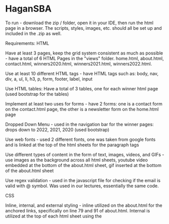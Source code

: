 # HaganSBA
To run - download the zip / folder, open it in your IDE, then run the html page in a browser. The scripts, styles, images, etc. should all be set up and included in the .zip as well.

Requirements:
HTML

Have at least 3 pages, keep the grid system consistent as much as possible - have a total of 6 HTML Pages in the "views" folder. home.html, about.html, contact.html, winners2020.html, winners2021.html, winners2022.html.

Use at least 10 different HTML tags - have HTML tags such as: body, nav, div, a, ul, li, h3, p, form, footer, label, input

Use HTML tables: Have a total of 3 tables, one for each winner html page (used bootstrap for the tables)

Implement at least two uses for forms - have 2 forms: one is a contact form on the contact.html page, the other is a newsletter form on the home.html page

Dropped Down Menu - used in the navigation bar for the winner pages: drops down to 2022, 2021, 2020 (used bootstrap)

Use web fonts - used 2 different fonts, one was taken from google fonts and is linked at the top of the html sheets for the paragraph tags

Use different types of content in the form of text, images, videos, and GIFs - use images as the background across all html sheets, youtube video embedded at the bottom of the about.html sheet, gif inserted at the bottom of the about.html sheet

Use regex validation - used in the javascript file for checking if the email is valid with @ symbol. Was used in our lectures, essentially the same code.

CSS

Inline, internal, and external styling - inline utilized on the about.html for the anchored links, specifically on line 79 and 91 of about.html. Internal is utilized at the top of each html sheet using the <script> tag - style for the body and html tags. External is linked to the style.css file.

Use five different CSS selectors - use class selectors (.), tag selectors (p), id selectors (#), multiple class selector (.x, .y), and class, element selectors (.x, y)

Don’t use too many fonts - used 2 fonts

Use colors that complement each other - used colors that complement the Masters unique colors - yellow and green

Javascript

External scripts - linked to the script.js external file

Use variables, if statements, loops, at least one form of collections, functions/call back, and events. - variables used on lines 7, 24, 25, 26, 41, 42, 43. If statements are used all over (27, 44, 61, etc.), loop is used on line 8 to loop through our collection, collection is used on line 7 with querySelectorAll, functions are used throughout the program to validateEmail, validateForms, etc., event is used on line 9 and 12 to highlight rows in a table when moused over.
